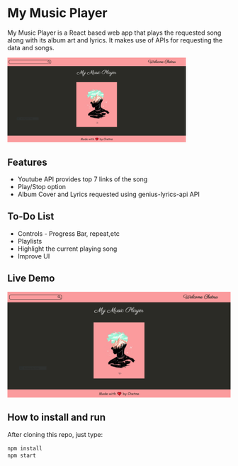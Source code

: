 # My Music Player

My Music Player is a React based web app that plays the requested song along with its album art and lyrics. It makes use of APIs for requesting the data and songs.

<img src="https://github.com/Chetna03/Music-Player/blob/main/src/app.PNG" width="80%" height="80%">

## Features

* Youtube API provides top 7 links of the song
* Play/Stop option
* Album Cover and Lyrics requested using genius-lyrics-api API

## To-Do List

* Controls - Progress Bar, repeat,etc
* Playlists
* Highlight the current playing song
* Improve UI

## Live Demo

<!--![](https://github.com/Chetna03/Music-Player/blob/main/src/musicvideo.wmv)-->
[![Little red riding hood](https://github.com/Chetna03/Music-Player/blob/main/src/app.PNG)](https://github.com/Chetna03/Music-Player/blob/main/src/musicvideo.wmv "Little red riding hood - Click to Watch!")

## How to install and run

After cloning this repo, just type:

```
npm install
npm start
```


